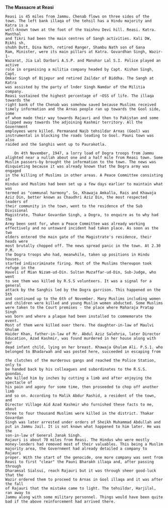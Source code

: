 **The Massacre at Reasi**

    Reasi is 45 miles from Jammu. Chenab flows on three sides of the
    town. The left bank illaqa of the tehsil has a Hindu majority and Katra is a
    well-known town at the foot of the Vaishnu Devi hill. Reasi. Katra. Manthal
    and Tikri had been the main centres of Sangh activities. Kali DW, Rikhi sh,
    shubh Dutt, Dina Nath, retired Ranger, Shambu Nath son of Gana
    Ram, Minister, were its main pillars at Katra. Govardhan Singh, Wazir-1-
    Wazarat, Jia Lal Darbari A.S.P. and Manohar Lal S.I. Police played an active
    role in organising a militia company headed by Capt. Kishan Singh, Capt.
    Omkar Singh of Bijepur and retired Zaildar of Biddha. The Sangh at Katra
    was assisted by the party of lnder Singh Namdar of the Militia company.
    Reasi sustained the highest percentage of ~OSS of life. The illaqa towards the
    right bank of the Chenab was somehow saved because Muslims received
    timely information and the Arnas people ran up towards the Gool side, some
    of whom made their way towards Rajauri and then to Pakistan and some
    slipped away towards the adjoining Kashmir territory. All the Government
    employees were killed. Permanand Naib tehsildar Arnas (Gool) was
    instrumental in blocking the roads leading to Gool. Pauni town was also
    raided and the Sanghis went up to Paurakotla.
    
        On 4th November, 1947, a lorry load of Dogra troops from Jammu
    alighted near a nullah about one and a half mile from Reasi town. Some
    Muslim passers-by brought the information to the town. The news was
    disquieting because it was already known that the Dogra army was engaged
    in the killing of Muslims in other areas. A Peace Committee consisting of
    Hindus and Muslims had been set up a few days earlier to maintain what was
    termed as "communal harmony". So, Khawaja Amkalla, Rais and Khawaja
    Aziz Din, better known as Chaudhri Aziz Din, the most respected leaders of
    their community in the town, went to the residence of the Sub Divisional
    Magistrate, Thakar Govardan Singh, a Dogra, to enquire as to why had the
    Army been sent for, when a Peace Committee was already working
    effectively and no untoward incident had taken place. As soon as the two
    elders entered the main gate of the Magistrate's residence, their heads were
    most brutally chopped off. The news spread panic in the town. At 2.30 P.M.
    the Dogra troops who had, meanwhile, taken up positions in Hindu houses.
    started indiscriminate firing. Most of the Muslims thereupon took refuge in the
    Haveli of Mian Nizam-ud-Din. Sultan Muzaffar-ud-Din, Sub-Judge, who went
    to see them was killed by R.S.S volunteers. It was a signal for a general
    attack by the Sanghis led by the Dogra garrison. This happened on the 5th
    and continued up to the 6th of November. Many Muslims including women
    and children were killed and young Muslim women abducted. Some Muslims
    were taken to the Court premises - the place where Maharaja Pratap Singh
    was born and where a plaque had been installed to commemorate the event.
    Most of them were killed over there. The daughter-in-law of Maulvi Ghulam
    Haider Khan, father-in-law of Mr. Abdul Aziz Salehria, later Director
    Education, Azad Kashmir, was found murdered in her house along with her
    dead infant child, lying on her breast. Khawaja Ghulam Ali. P.S.1. who
    belonged to Bhadarwah and was posted here, succeeded in escaping from
    
    the clutches of the murderous gangs and reached the Police Station, only to
    be handed back by his colleagues and subordinates to the R.S.S. goondas,
    who killed him by inches by cutting a limb and after enjoying the spectacle of
    his pain and agony for some time, then proseeded to chop off another limb
    and so on. According to Malik Abdur Rashid, a resident of the town, and
    Director Village Aid Azad Kashmir who furnished these facts to me, about
    three to four thousand Muslims were killed in the district. Thakar Govardan
    Singh was later arrested under orders of Sheikh Muhammad Abdullah and
    put in Jammu Jail. It is not known what happened to him later. He was the
    son-in-law of General Janak Singh.
    Rajauri is about 70 miles from Reasi. The Hindus who were mostly
    money-lenders had removed most of their valuables. This being a Muslim
    majority area, the Government had already detailed a company to Rajauri
    proper. With the start of the genocide, one more company was sent from
    Reasi to first "clear" the Pauni Bharakh illaqa and, after passing through
    Dharamsal Sialsui, reach Rajauri but it was through sheer good-luck that the
    Wazir ordered them to proceed to Arnas in Gool illaqa and it was after the fall
    of Rajauri that the mistake came to light. The tehsildar, Harjilal, ran away to
    Jammu along with some military personnel. Things would have been quite
    bad if the above reinforcement had arrived there.
